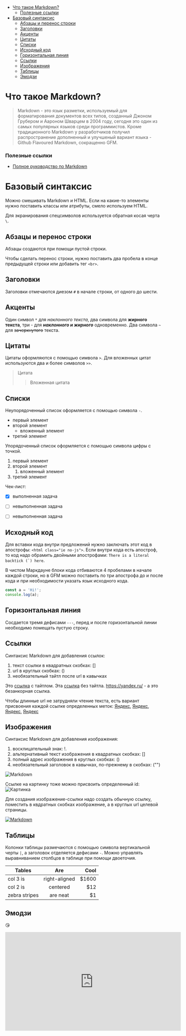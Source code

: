 - [Что такое Markdown?](#что-такое-markdown)
    - [Полезные ссылки](#полезные-ссылки)
- [Базовый синтаксис](#базовый-синтаксис)
  - [Абзацы и перенос строки](#абзацы-и-перенос-строки)
  - [Заголовки](#заголовки)
  - [Акценты](#акценты)
  - [Цитаты](#цитаты)
  - [Списки](#списки)
  - [Исходный код](#исходный-код)
  - [Горизонтальная линия](#горизонтальная-линия)
  - [Ссылки](#ссылки)
  - [Изображения](#изображения)
  - [Таблицы](#таблицы)
  - [Эмодзи](#эмодзи)

# Что такое Markdown?
> Markdown - это язык разметки, используемый для форматирования документов всех типов, созданный Джоном Грубером и Аароном Шварцем в 2004 году, сегодня это один из самых популярных языков среди программистов. Кроме традиционного Markdown у разработчиков получил распространение дополненный и улучшеный вариант языка - Github Flavoured Markdown, сокращенно GFM.
### Полезные ссылки
- [Полное руководство по Markdown](https://ru.markdown.net.br/)

# Базовый синтаксис
Mожно смешивать Markdown и HTML. Если на какие-то элементы нужно поставить классы или атрибуты, смело используем HTML.

Для экранирования спецсимволов используется обратная косая черта `\`.
## Абзацы и перенос строки
Абзацы создаются при помощи пустой строки.

Чтобы сделать перенос строки, нужно поставить два пробела в конце предыдущей строки или добавить тег `<br>`.
## Заголовки
Заголовки отмечаются диезом `#` в начале строки, от одного до шести.

## Акценты
Один символ `*` для *наклонного текста*, два символа для **жирного текста**, три - для ***наклонного и жирного*** одновременно.
Два символа `~` для ~~зачеркнутого~~ текста.

## Цитаты
Цитаты оформляются с помощью символа `>`. Для вложенных цитат используются два и более символов `>>`.
> Цитата
>> Вложенная цитата

## Списки
Неупорядоченный список оформляется с помощью символа `-`.
- первый элемент
- второй элемент
  - вложенный элемент
- третий элемент

Упорядоченный список оформляется с помощью символа цифры с точкой.
1. первый элемент
2. второй элемент
   1. вложенный элемент
3. третий элемент

Чек-лист:
- [X] выполненная задача
- [ ] невыполненная задача
- [ ] невыполненная задача


## Исходный код
Для вставки кода внутри предложений нужно заключать этот код в апострофы: `<html class="ie no-js">`. Если внутри кода есть апостроф, то код надо обрамить двойными апострофами: ``There is a literal backtick (`) here``.

В чистом Маркдауне блоки кода отбиваются 4 пробелами в начале каждой строки, но в GFM можно поставить по три апострофа до и после кода и при необходимости указать язык исходного кода.
``` javascript
const a = 'Hi!';
console.log(a);
```

## Горизонтальная линия
Сосдается тремя дефисами `---`, перед и после горизонтальной линии необходимо помещать пустую строку.

## Ссылки
Cинтаксис Markdown для добавления ссылок:
1. текст ссылки в квадратных скобках: []
2. url в круглых скобках: ()
3. необязательный тайтл после url в кавычках

Это [ссылка](https://yandex.ru/ "Yandex") с тайтлом.
Эта [ссылка](https://yandex.ru/) без тайтла.
<https://yandex.ru/> - а это безанкорная ссылка.

Чтобы длинные url не затрудняли чтение текста, есть вариант присвоения каждой ссылке определенных меток: [Яндекс][id], [Яндекс][1], [Яндекс][2],
[Яндекс][]

[id]: https://yandex.ru/ "Сайт Яндекса"
[1]: https://yandex.ru/ 'Сайт Яндекса'
[2]: https://yandex.ru/ (Сайт "Яндекса")
[Яндекс]: https://yandex.ru/

## Изображения
Синтаксис Markdown для добавления изображения:
1. восклицательный знак: !.
2. альтернативный текст изображения в квадратных скобках: []
3. полный адрес изображения в круглых скобках: ()
4. необязательный заголовок в кавычках, по-прежнему в скобках: ("")

![Markdown](https://markdown.net.br/assets/img/basic-syntax/markdown-logo-small.png "Логотип Markdown")

Ссылке на картинку тоже можно присвоить определенный id: ![Картинка][logo]

[logo]: https://markdown.net.br/assets/img/basic-syntax/markdown-logo-small.png "Логотип Markdown"

Для создания изображение-ссылки надо создать обычную ссылку, поместить в квдратных скобках изображение, а в круглых url целевой страницы.

[![Markdown](https://markdown.net.br/assets/img/basic-syntax/markdown-logo-small.png "Логотип Markdown")](#)

## Таблицы
Колонки таблицы размечаются с помощью символа вертикальной черты `|`, а заголовок отделяется дефисами `-`. Можно управлять выравниванием столбцов в таблице при помощи двоеточия.

| Tables | Are | Cool |
| -- |:--:| --:|
| col 3 is | right-aligned | $1600 |
| col 2 is | centered | $12 |
| zebra stripes | are neat | $1 |

## Эмодзи
:kissing_heart:

<iframe width="560" height="315" src="https://www.youtube.com/embed/_2viL4MJIdM" title="YouTube video player" frameborder="0" allow="accelerometer; autoplay; clipboard-write; encrypted-media; gyroscope; picture-in-picture" allowfullscreen></iframe>
